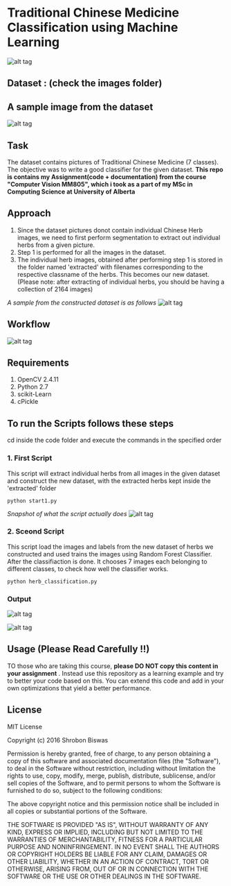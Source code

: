# Traditional Chinese Medicine Classification using Machine Learning
![alt tag](./1.png)

## Dataset : (check the images folder)
## A sample image from the dataset

![alt tag](./sample.jpg)

## Task
The dataset contains pictures of Traditional Chinese Medicine (7 classes).
The objective was to write a good classifier for the given dataset.
**This repo is contains my Assignment(code + documentation) from the course "Computer Vision MM805", which i took as a part of my MSc in Computing Science at University of Alberta**

## Approach
1. Since the dataset pictures donot contain individual Chinese Herb images, we need to first perform segmentation to extract out individual herbs from a given picture.
2. Step 1 is performed for all the images in the dataset.
3. The individual herb images, obtained after performing step 1 is stored in the folder named 'extracted' with filenames corresponding to the respective classname of the herbs. This becomes our new dataset. (Please note: after extracting of individual herbs, you should be having a collection of 2164 images)

*A sample from the constructed dataset is as follows*
![alt tag](./extracted.jpg)



## Workflow
![alt tag](./Workflow.jpg)

## Requirements
1. OpenCV 2.4.11
2. Python 2.7
3. scikit-Learn
4. cPickle

## To run the Scripts follows these steps
cd inside the code folder and execute the commands in the specified order
### 1. First Script

This script will extract individual herbs from all images in the given dataset and construct the new dataset, with the extracted herbs kept inside the 'extracted' folder
```
python start1.py
```
*Snapshot of what the script actually does*
![alt tag](extraction_process.jpg)

### 2. Sceond Script
This script load the images and labels from the new dataset of herbs we constructed and used trains the images using Random Forest Classifier.
After the classifiaction is done. It chooses 7 images each belonging to different classes, to check how well the classifier works.

```
python herb_classification.py
```
### Output
![alt tag](./classification.png)

![alt tag](./testing.png)

## Usage (**Please Read Carefully !!**)
TO those who are taking this course, **please DO NOT copy this content in your assignment** . Instead use this repository as a learning example and try to better your code based on this. You can extend this code and add in your own optimizations that yield a better performance.

## License
MIT License

Copyright (c) 2016 Shrobon Biswas

Permission is hereby granted, free of charge, to any person obtaining a copy
of this software and associated documentation files (the "Software"), to deal
in the Software without restriction, including without limitation the rights
to use, copy, modify, merge, publish, distribute, sublicense, and/or sell
copies of the Software, and to permit persons to whom the Software is
furnished to do so, subject to the following conditions:

The above copyright notice and this permission notice shall be included in all
copies or substantial portions of the Software.

THE SOFTWARE IS PROVIDED "AS IS", WITHOUT WARRANTY OF ANY KIND, EXPRESS OR
IMPLIED, INCLUDING BUT NOT LIMITED TO THE WARRANTIES OF MERCHANTABILITY,
FITNESS FOR A PARTICULAR PURPOSE AND NONINFRINGEMENT. IN NO EVENT SHALL THE
AUTHORS OR COPYRIGHT HOLDERS BE LIABLE FOR ANY CLAIM, DAMAGES OR OTHER
LIABILITY, WHETHER IN AN ACTION OF CONTRACT, TORT OR OTHERWISE, ARISING FROM,
OUT OF OR IN CONNECTION WITH THE SOFTWARE OR THE USE OR OTHER DEALINGS IN THE
SOFTWARE.
